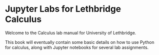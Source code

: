 # Jupyter Labs for Lethbridge Calculus

Welcome to the Calculus lab manual for University of Lethbridge.

This book will eventually contain some basic details on how to use Python for calculus, 
along with Jupyter notebooks for several lab assignments.

```{tableofcontents}
```
